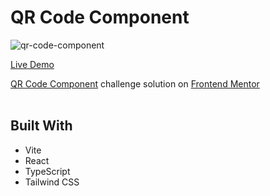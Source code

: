 # QR Code Component

![qr-code-component](https://github.com/user-attachments/assets/386d2e87-32d3-4911-b632-d785f01e67c0)

[Live Demo](http://achal-socials.vercel.app/github/frontendmentor/newbie/qr-code-component/)

[QR Code Component](https://www.frontendmentor.io/challenges/qr-code-component-iux_sIO_H) challenge solution on [Frontend Mentor](https://www.frontendmentor.io)
<br><br>

## Built With

- Vite
- React
- TypeScript
- Tailwind CSS
